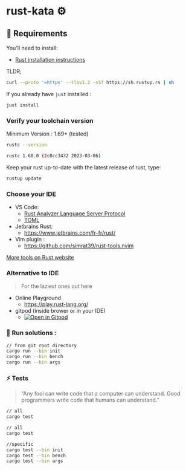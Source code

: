 # rust-kata ⚙️

## :pencil: Requirements

You'll need to install:

- [Rust installation instructions](https://www.rust-lang.org/tools/install)

TLDR;

```bash
curl --proto '=https' --tlsv1.2 -sSf https://sh.rustup.rs | sh
```

If you already have `just` installed :

```bash
just install
```

### Verify your toolchain version

Minimum Version : 1.69+ (tested)

```bash
rustc --version
```

```bash
rustc 1.68.0 (2c8cc3432 2023-03-06)
```

Keep your rust up-to-date with the latest release of rust, type:

```bash
rustup update
```

### Choose your IDE

- VS Code:
  - [Rust Analyzer Language Server Protocol](https://marketplace.visualstudio.com/items?itemName=rust-lang.rust-analyzer)
  - [TOML](https://marketplace.visualstudio.com/items?itemName=bungcip.better-toml)
- Jetbrains Rust:
  - https://www.jetbrains.com/fr-fr/rust/
- Vim plugin :
  - https://github.com/simrat39/rust-tools.nvim

[More tools on Rust website](https://www.rust-lang.org/tools)

### Alternative to IDE

> For the laziest ones out here

- Online Playground
  - https://play.rust-lang.org/
- gitpod (inside brower or in your IDE)
  - [![Open in Gitpod](https://gitpod.io/button/open-in-gitpod.svg)](https://gitpod.io/#https://github.com/Sbargaoui/rustic)

### :pencil: Run solutions :

```bash
// from git root directory
cargo run --bin init
cargo run --bin bench
cargo run --bin args
```

### :zap: Tests

> “Any fool can write code that a computer can understand. Good programmers write code that humans can understand.”

```bash
// all
cargo test

```

```bash
// all
cargo test

//specific
cargo test --bin init
cargo test --bin bench
cargo test --bin args
```
